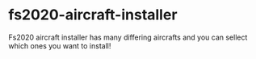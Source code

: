 # fs2020-aircraft-installer
Fs2020 aircraft installer has many differing aircrafts and you can sellect which ones you want to install!